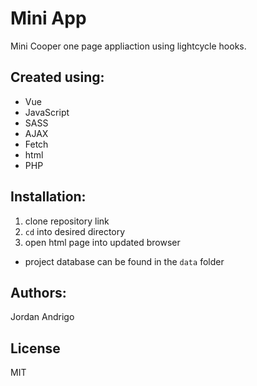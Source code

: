 # Mini App 

Mini Cooper one page appliaction using lightcycle hooks.

## Created using:
-   Vue
-   JavaScript
-   SASS
-   AJAX
-   Fetch
-   html
-   PHP

## Installation:
1. clone repository link
2. `cd` into desired directory 
3. open html page into updated browser 

- project database can be found in the `data` folder

## Authors:

Jordan Andrigo

## License

MIT
